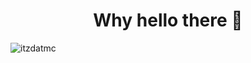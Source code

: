 <h1 align="center"> Why hello there 👋</h1>

<p align="left"> <img src="https://komarev.com/ghpvc/?username=itzdatmc&label=Profile%20views&color=0e75b6&style=for-the-badge" alt="itzdatmc" /> </p> 
